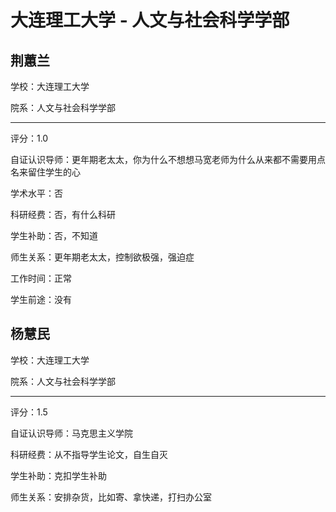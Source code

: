 # 大连理工大学 - 人文与社会科学学部

## 荆蕙兰

学校：大连理工大学

院系：人文与社会科学学部

* * *

评分：1.0

自证认识导师：更年期老太太，你为什么不想想马宽老师为什么从来都不需要用点名来留住学生的心

学术水平：否

科研经费：否，有什么科研

学生补助：否，不知道

师生关系：更年期老太太，控制欲极强，强迫症

工作时间：正常

学生前途：没有

## 杨慧民

学校：大连理工大学

院系：人文与社会科学学部

* * *

评分：1.5

自证认识导师：马克思主义学院

科研经费：从不指导学生论文，自生自灭

学生补助：克扣学生补助

师生关系：安排杂货，比如寄、拿快递，打扫办公室